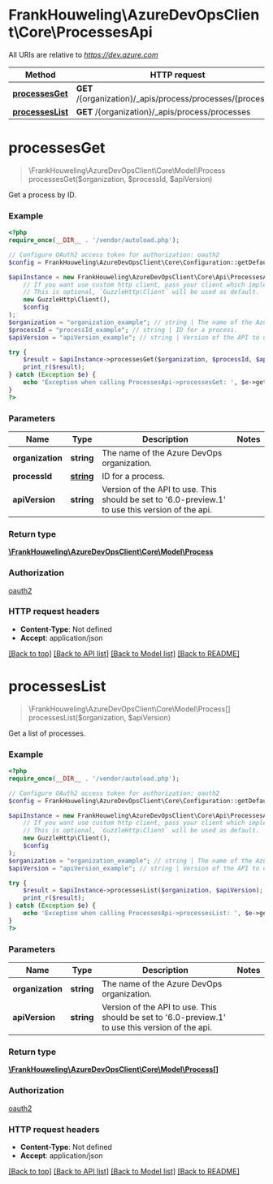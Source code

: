 # FrankHouweling\AzureDevOpsClient\Core\ProcessesApi

All URIs are relative to *https://dev.azure.com*

Method | HTTP request | Description
------------- | ------------- | -------------
[**processesGet**](ProcessesApi.md#processesGet) | **GET** /{organization}/_apis/process/processes/{processId} | 
[**processesList**](ProcessesApi.md#processesList) | **GET** /{organization}/_apis/process/processes | 


# **processesGet**
> \FrankHouweling\AzureDevOpsClient\Core\Model\Process processesGet($organization, $processId, $apiVersion)



Get a process by ID.

### Example
```php
<?php
require_once(__DIR__ . '/vendor/autoload.php');

// Configure OAuth2 access token for authorization: oauth2
$config = FrankHouweling\AzureDevOpsClient\Core\Configuration::getDefaultConfiguration()->setAccessToken('YOUR_ACCESS_TOKEN');

$apiInstance = new FrankHouweling\AzureDevOpsClient\Core\Api\ProcessesApi(
    // If you want use custom http client, pass your client which implements `GuzzleHttp\ClientInterface`.
    // This is optional, `GuzzleHttp\Client` will be used as default.
    new GuzzleHttp\Client(),
    $config
);
$organization = "organization_example"; // string | The name of the Azure DevOps organization.
$processId = "processId_example"; // string | ID for a process.
$apiVersion = "apiVersion_example"; // string | Version of the API to use.  This should be set to '6.0-preview.1' to use this version of the api.

try {
    $result = $apiInstance->processesGet($organization, $processId, $apiVersion);
    print_r($result);
} catch (Exception $e) {
    echo 'Exception when calling ProcessesApi->processesGet: ', $e->getMessage(), PHP_EOL;
}
?>
```

### Parameters

Name | Type | Description  | Notes
------------- | ------------- | ------------- | -------------
 **organization** | **string**| The name of the Azure DevOps organization. |
 **processId** | [**string**](../Model/.md)| ID for a process. |
 **apiVersion** | **string**| Version of the API to use.  This should be set to &#39;6.0-preview.1&#39; to use this version of the api. |

### Return type

[**\FrankHouweling\AzureDevOpsClient\Core\Model\Process**](../Model/Process.md)

### Authorization

[oauth2](../../README.md#oauth2)

### HTTP request headers

 - **Content-Type**: Not defined
 - **Accept**: application/json

[[Back to top]](#) [[Back to API list]](../../README.md#documentation-for-api-endpoints) [[Back to Model list]](../../README.md#documentation-for-models) [[Back to README]](../../README.md)

# **processesList**
> \FrankHouweling\AzureDevOpsClient\Core\Model\Process[] processesList($organization, $apiVersion)



Get a list of processes.

### Example
```php
<?php
require_once(__DIR__ . '/vendor/autoload.php');

// Configure OAuth2 access token for authorization: oauth2
$config = FrankHouweling\AzureDevOpsClient\Core\Configuration::getDefaultConfiguration()->setAccessToken('YOUR_ACCESS_TOKEN');

$apiInstance = new FrankHouweling\AzureDevOpsClient\Core\Api\ProcessesApi(
    // If you want use custom http client, pass your client which implements `GuzzleHttp\ClientInterface`.
    // This is optional, `GuzzleHttp\Client` will be used as default.
    new GuzzleHttp\Client(),
    $config
);
$organization = "organization_example"; // string | The name of the Azure DevOps organization.
$apiVersion = "apiVersion_example"; // string | Version of the API to use.  This should be set to '6.0-preview.1' to use this version of the api.

try {
    $result = $apiInstance->processesList($organization, $apiVersion);
    print_r($result);
} catch (Exception $e) {
    echo 'Exception when calling ProcessesApi->processesList: ', $e->getMessage(), PHP_EOL;
}
?>
```

### Parameters

Name | Type | Description  | Notes
------------- | ------------- | ------------- | -------------
 **organization** | **string**| The name of the Azure DevOps organization. |
 **apiVersion** | **string**| Version of the API to use.  This should be set to &#39;6.0-preview.1&#39; to use this version of the api. |

### Return type

[**\FrankHouweling\AzureDevOpsClient\Core\Model\Process[]**](../Model/Process.md)

### Authorization

[oauth2](../../README.md#oauth2)

### HTTP request headers

 - **Content-Type**: Not defined
 - **Accept**: application/json

[[Back to top]](#) [[Back to API list]](../../README.md#documentation-for-api-endpoints) [[Back to Model list]](../../README.md#documentation-for-models) [[Back to README]](../../README.md)


